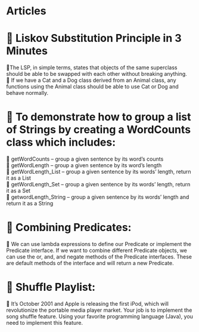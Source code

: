 # Articles

# :ledger: Liskov Substitution Principle in 3 Minutes<br />
  :pushpin:The LSP, in simple terms, states that objects of the same superclass should be able to be swapped with each other without breaking anything.<br />
  :pushpin: If we have a Cat and a Dog class derived from an Animal class, any functions using the Animal class should be able to use Cat or Dog and behave normally.<br />
  
 # :green_book: To demonstrate how to group a list of Strings by creating a WordCounts class which includes:<br />
  :pushpin: getWordCounts – group a given sentence by its word’s counts<br />
  :pushpin: getWordLength – group a given sentence by its word’s length<br />
  :pushpin: getWordLength_List – group a given sentence by its words’ length, return it as a List<br />
  :pushpin: getWordLength_Set – group a given sentence by its words’ length, return it as a Set<br />
  :pushpin: getwordLength_String – group a given sentence by its words’ length and return it as a String<br />

 # :closed_book: Combining Predicates:<br />
  :pushpin: We can use lambda expressions to define our Predicate or implement the Predicate interface. If we want to combine different Predicate objects, we can use the or, and, and negate methods of the Predicate interfaces. These are default methods of the interface and will return a new Predicate.

# :orange_book: Shuffle Playlist:<br />
:pushpin: It’s October 2001 and Apple is releasing the first iPod, which will revolutionize the portable media player market. Your job is to implement the song shuffle feature. Using your favorite programming language (Java), you need to implement this feature. 
